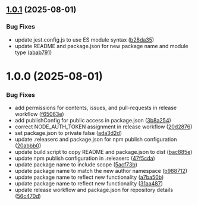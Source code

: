## [1.0.1](https://github.com/Fersubair40/png-download-link/compare/v1.0.0...v1.0.1) (2025-08-01)


### Bug Fixes

* update jest.config.js to use ES module syntax ([b28da35](https://github.com/Fersubair40/png-download-link/commit/b28da35934276edfb4624a04089d401c62e69211))
* update README and package.json for new package name and module type ([abab791](https://github.com/Fersubair40/png-download-link/commit/abab791f48647dae3ff05ef23a7b435ad8474d64))

# 1.0.0 (2025-08-01)


### Bug Fixes

* add permissions for contents, issues, and pull-requests in release workflow ([f65063e](https://github.com/Fersubair40/png-download-link/commit/f65063ee7220384307794e53512840167f7eb8d2))
* add publishConfig for public access in package.json ([3b8a254](https://github.com/Fersubair40/png-download-link/commit/3b8a254eeb35ee07ead0fbcd8b04ea1795380da9))
* correct NODE_AUTH_TOKEN assignment in release workflow ([20d2876](https://github.com/Fersubair40/png-download-link/commit/20d2876a9a130d36d7342b540d6d11e6b8f79e19))
* set package.json to private false ([ada3d2d](https://github.com/Fersubair40/png-download-link/commit/ada3d2df09e75e916c1a2ce10bd05803c4689944))
* update .releaserc and package.json for npm publish configuration ([20abbb0](https://github.com/Fersubair40/png-download-link/commit/20abbb0864445961f1ab784d5623769dd7c97915))
* update build script to copy README and package.json to dist ([bac885e](https://github.com/Fersubair40/png-download-link/commit/bac885e89cfd0a55806f70ba818aa73665bcc895))
* update npm publish configuration in .releaserc ([47f5cda](https://github.com/Fersubair40/png-download-link/commit/47f5cda6c8331ecac84cb912d7f0b4eb07d40ba8))
* update package name to include scope ([5acf73b](https://github.com/Fersubair40/png-download-link/commit/5acf73bb21f576fe128353aab4f0a957f034d4be))
* update package name to match the new author namespace ([b988712](https://github.com/Fersubair40/png-download-link/commit/b9887127e395777a29fbf96f9fd038fca0b48630))
* update package name to reflect new functionality ([a7ba50b](https://github.com/Fersubair40/png-download-link/commit/a7ba50b61ee9cd983d23563a6de2cfa9e889fad1))
* update package name to reflect new functionality ([31aa487](https://github.com/Fersubair40/png-download-link/commit/31aa4878c6f2fea3876da55d8915bfba1f9e9309))
* update release workflow and package.json for repository details ([56c470d](https://github.com/Fersubair40/png-download-link/commit/56c470dd078e767737f16b9f7ddf4c2965440044))
